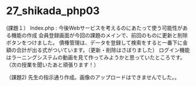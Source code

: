 # 27_shikada_php03

(課題１）
Index.php : 今後Webサービスを考えるのにあたって使う可能性がある機能の作成
会員登録画面が今回の課題のメインで、前回のものに更新と削除ボタンをつけました。
債権管理は、データを登録して検索をすると一番下に金額の合計が出る式がついています。（更新・削除はさぼりました）
ログイン機能はラーニングシステムの動画を見て作ってみようかと思っていたところです。（次の授業を聞いたあと頑張ります！）

（課題2)
先生の指示通り作成。画像のアップロードはできませんでした。。
